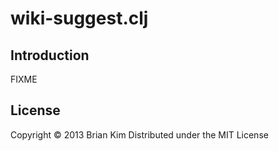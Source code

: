 # wiki-suggest.clj
## Introduction
FIXME

## License
Copyright © 2013 Brian Kim
Distributed under the MIT License
